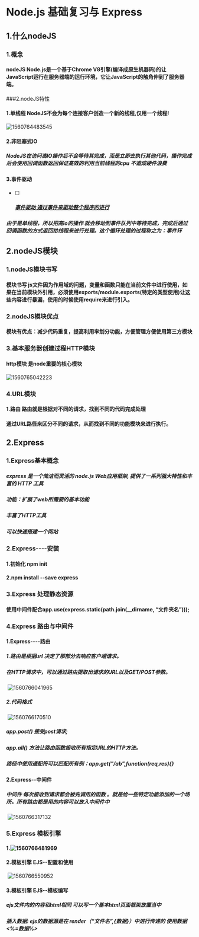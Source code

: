 # Node.js 基础复习与 Express

## 1.什么nodeJS

### 1.概念

#### 	nodeJS Node.js是一个基于Chrome V8引擎(编译成原生机器码)的让JavaScript运行在服务器端的运行环境，它让JavaScript的触角伸到了服务器端。

###2.nodeJS特性

#### 1.单线程 NodeJS不会为每个连接客户创造一个新的线程,仅用一个线程!

![1560764483545](C:\Users\ADMINI~1\AppData\Local\Temp\1560764483545.png)

#### 2.非阻塞式IO

##### 	NodeJS在访问高IO操作后不会等待其完成，而是立即去执行其他代码，操作完成后会使用回调函数返回保证高效的利用当前线程的cpu 不造成硬件浪费

#### 3.事件驱动

- [ ] ##### 	[事件驱动 通过事件来驱动整个程序的进行]()  

##### 	 由于是单线程，所以把高io的操作 就会移动到事件队列中等待完成，完成后通过回调函数的方式返回给线程来进行处理。这个循环处理的过程称之为：事件环

## 2.nodeJS模块

### 1.nodeJS模块书写

#### 	模块书写 js文件因为作用域的问题，变量和函数只能在当前文件中进行使用，如果在当前模块外引用，必须使用exports/module.exports(特定的类型使用)让这些内容进行暴漏，使用的时候使用require来进行引入。

### 2.nodeJS模块优点

#### 	模块有优点：减少代码重复，提高利用率划分功能，方便管理方便使用第三方模块

### 3.基本服务器创建过程HTTP模块

#### 	http模块 是node重要的核心模块

![1560765042223](C:\Users\ADMINI~1\AppData\Local\Temp\1560765042223.png)

### 4.URL模块

#### 1.路由  路由就是根据对不同的请求，找到不同的代码完成处理

#### 	通过URL路径来区分不同的请求，从而找到不同的功能模块来进行执行。

## 2.Express

### 1.Express基本概念

##### 	express 是一个简洁而灵活的 node.js Web应用框架, 提供了一系列强大特性和丰富的 HTTP 工具

##### 	功能：扩展了web所需要的基本功能

##### 		丰富了HTTP工具

##### 		可以快速搭建一个网站

### 2.Express----安装

#### 	1.初始化 npm init

#### 	2.npm install --save express

### 3.Express 处理静态资源

#### 	使用中间件配合app.use(express.static(path.join(__dirname, “文件夹名”)));

### 4.Express  路由与中间件

#### 	1.Express----路由

##### 		1.路由是根据url 决定了那部分去响应客户端请求。

##### 		在HTTP请求中，可以通过路由提取出请求的URL以及GET/POST参数。

​		![1560766041965](C:\Users\ADMINI~1\AppData\Local\Temp\1560766041965.png)

##### 		2.代码格式

​							![1560766170510](C:\Users\ADMINI~1\AppData\Local\Temp\1560766170510.png)

##### 		app.post() 接受post请求;

##### 		app.all() 方法让路由函数接收所有指定URL的HTTP方法。

##### 		路径中使用*通配符可以匹配所有例：app.get("/a*b",function(req,res){}

#### 2.Express--中间件

##### 	中间件 每次接收到请求都会被先调用的函数 。就是给一些特定功能添加的一个场所。所有路由都是用的内容可以放入中间件中

​			![1560766317132](C:\Users\ADMINI~1\AppData\Local\Temp\1560766317132.png)

### 5.Express  模板引擎

#### 		1.![1560766481969](C:\Users\ADMINI~1\AppData\Local\Temp\1560766481969.png)

#### 		2.模板引擎 EJS--配置和使用

​			![1560766550952](C:\Users\ADMINI~1\AppData\Local\Temp\1560766550952.png)

#### 		3.模板引擎 EJS--模板编写

##### 				ejs文件内的内容和html相同  可以写一个基本html页面框架放置当中

##### 			插入数据:  ejs的数据源是在 render（“文件名”,{数据}）中进行传递的 使用数据  <%=数据%>

##### 				